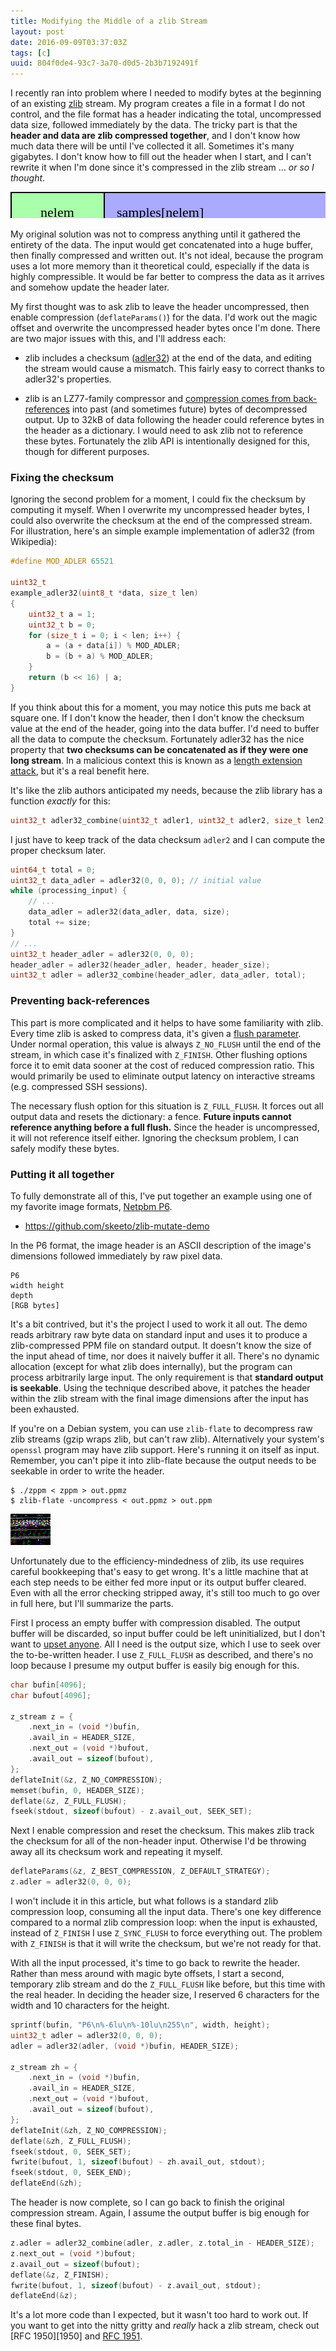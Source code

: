 ```yaml
---
title: Modifying the Middle of a zlib Stream
layout: post
date: 2016-09-09T03:37:03Z
tags: [c]
uuid: 804f0de4-93c7-3a70-d0d5-2b3b7192491f
---
```


I recently ran into problem where I needed to modify bytes at the
beginning of an existing [zlib][zlib] stream. My program creates a
file in a format I do not control, and the file format has a header
indicating the total, uncompressed data size, followed immediately by
the data. The tricky part is that the **header and data are zlib
compressed together**, and I don't know how much data there will be
until I've collected it all. Sometimes it's many gigabytes. I don't
know how to fill out the header when I start, and I can't rewrite it
when I'm done since it's compressed in the zlib stream … *or so I
thought*.

<svg version="1.1" height="50" width="600">
  <rect fill="#afa" width="149"  height="48" x="1"   y="1"
        stroke="black" stroke-width="2"/>
  <rect fill="#aaf" width="449" height="48" x="150" y="1"
        stroke="black" stroke-width="2"/>
  <text x="75" y="32" text-anchor="middle" alignment-baseline="central"
        font-size="22px" font-family="sans serif">
    nelem
  </text>
  <text x="170" y="32" text-anchor="start" alignment-baseline="central"
        font-size="22px" font-family="sans serif">
    samples[nelem]
  </text>
</svg>

My original solution was not to compress anything until it gathered
the entirety of the data. The input would get concatenated into a huge
buffer, then finally compressed and written out. It's not ideal,
because the program uses a lot more memory than it theoretical could,
especially if the data is highly compressible. It would be far better
to compress the data as it arrives and somehow update the header
later.

My first thought was to ask zlib to leave the header uncompressed,
then enable compression (`deflateParams()`) for the data. I'd work out
the magic offset and overwrite the uncompressed header bytes once I'm
done. There are two major issues with this, and I'll address each:

* zlib includes a checksum ([adler32][adler32]) at the end of the
  data, and editing the stream would cause a mismatch. This fairly
  easy to correct thanks to adler32's properties.

* zlib is an LZ77-family compressor and [compression comes from
  back-references][quine] into past (and sometimes future) bytes of
  decompressed output. Up to 32kB of data following the header could
  reference bytes in the header as a dictionary. I would need to ask
  zlib not to reference these bytes. Fortunately the zlib API is
  intentionally designed for this, though for different purposes.

### Fixing the checksum

Ignoring the second problem for a moment, I could fix the checksum by
computing it myself. When I overwrite my uncompressed header bytes, I
could also overwrite the checksum at the end of the compressed stream.
For illustration, here's an simple example implementation of adler32
(from Wikipedia):

~~~c
#define MOD_ADLER 65521

uint32_t
example_adler32(uint8_t *data, size_t len)
{
    uint32_t a = 1;
    uint32_t b = 0;
    for (size_t i = 0; i < len; i++) {
        a = (a + data[i]) % MOD_ADLER;
        b = (b + a) % MOD_ADLER;
    }
    return (b << 16) | a;
}
~~~

If you think about this for a moment, you may notice this puts me back
at square one. If I don't know the header, then I don't know the
checksum value at the end of the header, going into the data buffer.
I'd need to buffer all the data to compute the checksum. Fortunately
adler32 has the nice property that **two checksums can be concatenated
as if they were one long stream**. In a malicious context this is
known as a [length extension attack][len], but it's a real benefit
here.

It's like the zlib authors anticipated my needs, because the zlib
library has a function *exactly* for this:

~~~c
uint32_t adler32_combine(uint32_t adler1, uint32_t adler2, size_t len2);
~~~

I just have to keep track of the data checksum `adler2` and I can
compute the proper checksum later.

~~~c
uint64_t total = 0;
uint32_t data_adler = adler32(0, 0, 0); // initial value
while (processing_input) {
    // ...
    data_adler = adler32(data_adler, data, size);
    total += size;
}
// ...
uint32_t header_adler = adler32(0, 0, 0);
header_adler = adler32(header_adler, header, header_size);
uint32_t adler = adler32_combine(header_adler, data_adler, total);
~~~

### Preventing back-references

This part is more complicated and it helps to have some familiarity
with zlib. Every time zlib is asked to compress data, it's given a
[flush parameter][flush]. Under normal operation, this value is always
`Z_NO_FLUSH` until the end of the stream, in which case it's finalized
with `Z_FINISH`. Other flushing options force it to emit data sooner
at the cost of reduced compression ratio. This would primarily be used
to eliminate output latency on interactive streams (e.g. compressed
SSH sessions).

The necessary flush option for this situation is `Z_FULL_FLUSH`. It
forces out all output data and resets the dictionary: a fence.
**Future inputs cannot reference anything before a full flush.** Since
the header is uncompressed, it will not reference itself either.
Ignoring the checksum problem, I can safely modify these bytes.

### Putting it all together

To fully demonstrate all of this, I've put together an example using
one of my favorite image formats, [Netpbm P6][netpbm].

* <https://github.com/skeeto/zlib-mutate-demo>

In the P6 format, the image header is an ASCII description of the
image's dimensions followed immediately by raw pixel data.

    P6
    width height
    depth
    [RGB bytes]

It's a bit contrived, but it's the project I used to work it all out.
The demo reads arbitrary raw byte data on standard input and uses it
to produce a zlib-compressed PPM file on standard output. It doesn't
know the size of the input ahead of time, nor does it naively buffer
it all. There's no dynamic allocation (except for what zlib does
internally), but the program can process arbitrarily large input. The
only requirement is that **standard output is seekable**. Using the
technique described above, it patches the header within the zlib
stream with the final image dimensions after the input has been
exhausted.

If you're on a Debian system, you can use `zlib-flate` to decompress
raw zlib streams (gzip wraps zlib, but can't raw zlib). Alternatively
your system's `openssl` program may have zlib support. Here's running
it on itself as input. Remember, you can't pipe it into zlib-flate
because the output needs to be seekable in order to write the header.

    $ ./zppm < zppm > out.ppmz
    $ zlib-flate -uncompress < out.ppmz > out.ppm

![](/img/zppm.png)

Unfortunately due to the efficiency-mindedness of zlib, its use
requires careful bookkeeping that's easy to get wrong. It's a little
machine that at each step needs to be either fed more input or its
output buffer cleared. Even with all the error checking stripped away,
it's still too much to go over in full here, but I'll summarize the
parts.

First I process an empty buffer with compression disabled. The output
buffer will be discarded, so input buffer could be left uninitialized,
but I don't want to [upset anyone][valgrind]. All I need is the output
size, which I use to seek over the to-be-written header. I use
`Z_FULL_FLUSH` as described, and there's no loop because I presume my
output buffer is easily big enough for this.

~~~c
char bufin[4096];
char bufout[4096];

z_stream z = {
    .next_in = (void *)bufin,
    .avail_in = HEADER_SIZE,
    .next_out = (void *)bufout,
    .avail_out = sizeof(bufout),
};
deflateInit(&z, Z_NO_COMPRESSION);
memset(bufin, 0, HEADER_SIZE);
deflate(&z, Z_FULL_FLUSH);
fseek(stdout, sizeof(bufout) - z.avail_out, SEEK_SET);
~~~

Next I enable compression and reset the checksum. This makes zlib
track the checksum for all of the non-header input. Otherwise I'd be
throwing away all its checksum work and repeating it myself.

~~~c
deflateParams(&z, Z_BEST_COMPRESSION, Z_DEFAULT_STRATEGY);
z.adler = adler32(0, 0, 0);
~~~

I won't include it in this article, but what follows is a standard
zlib compression loop, consuming all the input data. There's one key
difference compared to a normal zlib compression loop: when the input
is exhausted, instead of `Z_FINISH` I use `Z_SYNC_FLUSH` to force
everything out. The problem with `Z_FINISH` is that it will write the
checksum, but we're not ready for that.

With all the input processed, it's time to go back to rewrite the
header. Rather than mess around with magic byte offsets, I start a
second, temporary zlib stream and do the `Z_FULL_FLUSH` like before,
but this time with the real header. In deciding the header size, I
reserved 6 characters for the width and 10 characters for the height.

~~~c
sprintf(bufin, "P6\n%-6lu\n%-10lu\n255\n", width, height);
uint32_t adler = adler32(0, 0, 0);
adler = adler32(adler, (void *)bufin, HEADER_SIZE);

z_stream zh = {
    .next_in = (void *)bufin,
    .avail_in = HEADER_SIZE,
    .next_out = (void *)bufout,
    .avail_out = sizeof(bufout),
};
deflateInit(&zh, Z_NO_COMPRESSION);
deflate(&zh, Z_FULL_FLUSH);
fseek(stdout, 0, SEEK_SET);
fwrite(bufout, 1, sizeof(bufout) - zh.avail_out, stdout);
fseek(stdout, 0, SEEK_END);
deflateEnd(&zh);
~~~

The header is now complete, so I can go back to finish the original
compression stream. Again, I assume the output buffer is big enough
for these final bytes.

~~~c
z.adler = adler32_combine(adler, z.adler, z.total_in - HEADER_SIZE);
z.next_out = (void *)bufout;
z.avail_out = sizeof(bufout);
deflate(&z, Z_FINISH);
fwrite(bufout, 1, sizeof(bufout) - z.avail_out, stdout);
deflateEnd(&z);
~~~

It's a lot more code than I expected, but it wasn't too hard to work
out. If you want to get into the nitty gritty and *really* hack a zlib
stream, check out [RFC 1950][1950] and [RFC 1951][rfc1951].


[zlib]: http://www.zlib.net/
[quine]: /blog/2014/11/22/
[adler32]: https://en.wikipedia.org/wiki/Adler-32
[len]: https://en.wikipedia.org/wiki/Length_extension_attack
[flush]: http://www.bolet.org/~pornin/deflate-flush.html
[netpbm]: https://en.wikipedia.org/wiki/Netpbm_format
[valgrind]: http://valgrind.org/
[rfc1950]: https://tools.ietf.org/html/rfc1950
[rfc1951]: https://tools.ietf.org/html/rfc1951
